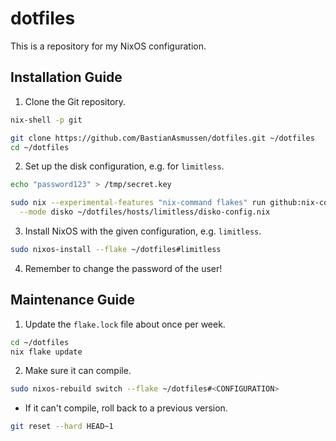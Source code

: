 # dotfiles

This is a repository for my NixOS configuration.

## Installation Guide

1. Clone the Git repository.

```sh
nix-shell -p git

git clone https://github.com/BastianAsmussen/dotfiles.git ~/dotfiles
cd ~/dotfiles
```

2. Set up the disk configuration, e.g. for `limitless`.

```sh
echo "password123" > /tmp/secret.key

sudo nix --experimental-features "nix-command flakes" run github:nix-community/disko -- \
  --mode disko ~/dotfiles/hosts/limitless/disko-config.nix
```

3. Install NixOS with the given configuration, e.g. `limitless`.

```sh
sudo nixos-install --flake ~/dotfiles#limitless
```

4. Remember to change the password of the user!

## Maintenance Guide

1. Update the `flake.lock` file about once per week.

```sh
cd ~/dotfiles
nix flake update
```

2. Make sure it can compile.

```sh
sudo nixos-rebuild switch --flake ~/dotfiles#<CONFIGURATION>
```

- If it can't compile, roll back to a previous version.

```sh
git reset --hard HEAD~1
```

